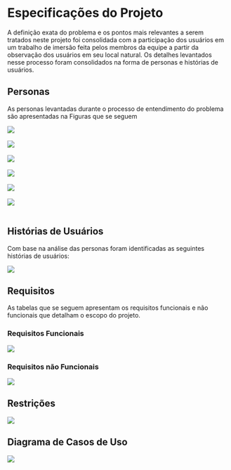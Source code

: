 # Especificações do Projeto

A definição exata do problema e os pontos mais relevantes a serem tratados neste projeto foi consolidada com a participação dos usuários em um trabalho de imersão feita pelos membros da equipe a partir da observação dos usuários em seu local natural. Os detalhes levantados nesse processo foram consolidados na forma de personas e histórias de usuários. 

## Personas


As personas levantadas durante o processo de entendimento do problema são apresentadas na Figuras que se seguem 


<img src="img/persona_Marina.png"><br><br>
<img src="img/Persona_Ana.png"><br><br>
<img src="img/Persona_Carlos_Daniel.png"><br><br>
<img src="img/Persona_Giovana.png"><br> <br>
<img src="img/Persona_Luis_Felipe.png"><br><br>
<img src="img/persona_Samirasantos.png"><br><br> 

## Histórias de Usuários

Com base na análise das personas foram identificadas as seguintes histórias de usuários:

<img src="img/historias_usuários.png"><br>



## Requisitos

As tabelas que se seguem apresentam os requisitos funcionais e não funcionais que detalham o escopo do projeto.

### Requisitos Funcionais

<img src="img/req_funcionais.png"><br>




### Requisitos não Funcionais


<img src="img/requisitos_nao_funcionais.png"><br>



## Restrições

<img src="img/restriscoes.png"><br>



## Diagrama de Casos de Uso


<img src="img/diagrama_casos_uso.png">

